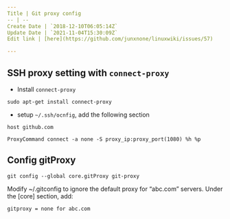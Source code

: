 ```yaml
---
Title | Git proxy config
-- | --
Create Date | `2018-12-10T06:05:14Z`
Update Date | `2021-11-04T15:30:09Z`
Edit link | [here](https://github.com/junxnone/linuxwiki/issues/57)

---
```

## SSH proxy setting with `connect-proxy`

- Install `connect-proxy`

```
sudo apt-get install connect-proxy
```

- setup `~/.ssh/ocnfig`, add the following section

```
host github.com

ProxyCommand connect -a none -S proxy_ip:proxy_port(1080) %h %p
```


## Config gitProxy 

```
git config --global core.gitProxy git-proxy
```
Modify ~/.gitconfig to ignore the default proxy for “abc.com” servers. Under the [core] section, add:
```
gitproxy = none for abc.com
```

